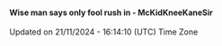 #### Wise man says only fool rush in - McKidKneeKaneSir
Updated on 21/11/2024 - 16:14:10 (UTC) Time Zone
